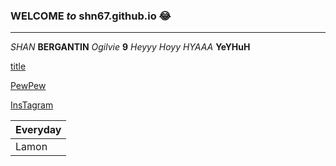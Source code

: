 ### **WELCOME** *to* shn67.github.io :joy:
---
*SHAN* **BERGANTIN** *Ogilvie* **9**
*Heyyy Hoyy HYAAA*
**YeYHuH**

[title](https://tse3.mm.bing.net/th?id=OIF.r%2bVKhPXrPjzKflhOZj7lXA&pid=Api&P=0)

[PewPew](https://i.huffpost.com/gen/1873630/images/o-PIOJO-HERRERA-MEMES-facebook.jpg)

[InsTagram](https://www.youtube.com/watch?v=dQw4w9WgXcQ)

| Everyday | 
|----------|
|   Lamon  |
